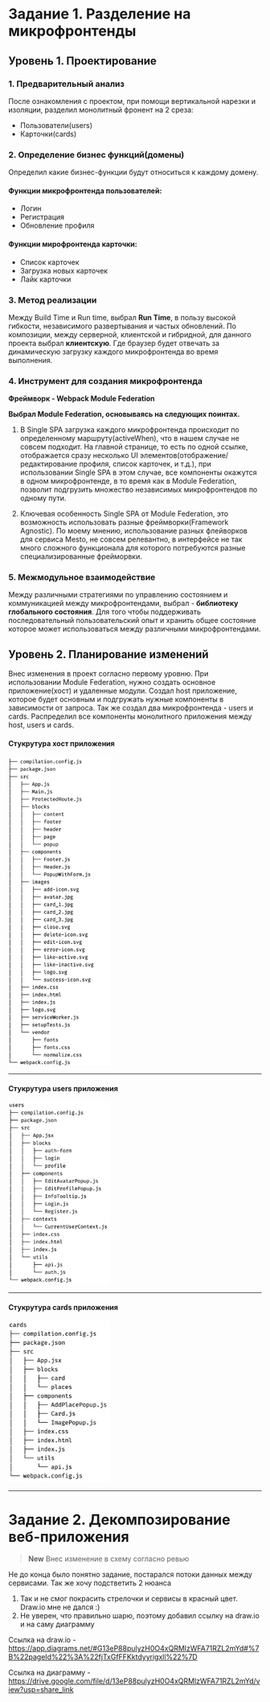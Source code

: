# Задание 1. Разделение на микрофронтенды

## Уровень 1. Проектирование

### 1. Предварительный анализ
После ознакомления с проектом, при помощи вертикальной нарезки и изоляции, разделил монолитный фронент на 2 среза:
- Пользователи(users)
- Карточки(cards)

### 2. Определение бизнес функций(домены)
Определил какие бизнес-функции будут относиться к каждому домену.
#### Функции микрофронтенда пользователей:
- Логин
- Регистрация
- Обновление профиля

#### Функции мирофронтенда карточки:
- Список карточек
- Загрузка новых карточек
- Лайк карточки

### 3. Метод реализации
Между Build Time и Run time, выбрал **Run Time**, в пользу высокой гибкости, независимого развертывания и частых обновлений.
По композиции, между серверной, клиентской и гибридной, для данного проекта выбрал **клиентскую**.
Где браузер будет отвечать за динамическую загрузку каждого микрофронтенда во время выполнения.

### 4. Инструмент для создания микрофронтенда

**Фреймворк - Webpack Module Federation**

**Выбрал Module Federation, основываясь на следующих поинтах.**

1. В Single SPA загрузка каждого микрофронтенда происходит по определенному маршруту(activeWhen), что в нашем случае не совсем подходит. На главной
странице, то есть по одной ссылке, отображается сразу несколько UI элементов(отображение/редактирование профиля, список карточек, и т.д.), при использовании Single SPA 
в этом случае, все компоненты окажутся в одном микрофронтенде, в то время как в Module Federation, позволит подгрузить множество независимых микрофронтендов по одному пути.

2. Ключевая особенность Single SPA от Module Federation, это возможность использовать разные фреймворки(Framework Agnostic).
По моему мнению, использование разных флейворков для сервиса Mesto, не совсем релевантно,
в интерфейсе не так много сложного функционала для которого потребуются разные специализированные фрейморвки.

### 5. Межмодульное взаимодействие
Между различными стратегиями по управлению состоянием и коммуникацией между микрофронтендами,
выбрал - **библиотеку глобального состояния**. Для того чтобы поддерживать последовательный
пользовательский опыт и хранить общее состояние которое может использоваться между различными микрофронтендами.



## Уровень 2. Планирование изменений
Внес изменения в проект согласно первому уровню. При использовании Module Federation, нужно создать основное приложение(хост) и удаленные модули.
Создал host приложение, которое будет основным и подгружать нужные компоненты в зависимости от запроса. Так же создал два микрофронтенда - users и cards. Распределил все компоненты монолитного приложения между host, users и cards.


#### Стукрутура хост приложения 
<img alt="Host structure" height="40%" src="images/host.png" width="40%"/>

<hr />


#### Стукрутура users приложения
<img alt="Users structure" height="40%" src="images/users.png" width="40%"/>

<hr />

#### Стукрутура cards приложения
<img alt="Cards structure" height="40%" src="images/cards.png" width="40%"/>
<hr />


# Задание 2. Декомпозирование веб-приложения

> **New** Внес изменение в схему согласно ревью

Не до конца было понятно задание, постарался потоки данных между сервисами. Так же хочу подстветить 2 нюанса
1. Так и не смог покрасить стрелочки и сервисы в красный цвет. Draw.io мне не дался :)
2. Не уверен, что правильно шарю, поэтому добавил ссылку на draw.io и на саму диаграмму

Ссылка на draw.io - https://app.diagrams.net/#G13eP88pulyzH0O4xQRMlzWFA71RZL2mYd#%7B%22pageId%22%3A%22fjTxGfFFKktdyyrigxll%22%7D

Cсылка на диаграмму - https://drive.google.com/file/d/13eP88pulyzH0O4xQRMlzWFA71RZL2mYd/view?usp=share_link
